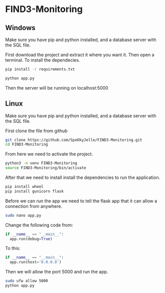# FIND3-Monitoring

## Windows
Make sure you have pip and python installed, and a database server with the SQL file.

First download the project and extract it where you want it.
Then open a terminal.
To install the dependecies.

```bash
pip install -r requirements.txt 
```

```bash
python app.py
```

Then the server will be running on localhost:5000

## Linux

Make sure you have pip and python installed, and a database server with the SQL file.
 
First clone the file from github

```bash
git clone https://github.com/SpoOkyJelle/FIND3-Monitoring.git
cd FIND3-Monitoring
```

From here we need to activate the project.

```bash
python3 -m venv FIND3-Monitoring
source FIND3-Monitoring/bin/activate
```

After that we need to install install the dependencies to run the application.

```bash
pip install wheel
pip install gunicorn flask
```


Before we can run the app we need to tell the flask app that it can allow a connection from anywhere.
```bash
sudo nano app.py
```

Change the following code from:
```python
if __name__ == "__main__":
  app.run(debug=True)
```
To this:
```python
if __name__ == "__main__":
  app.run(host='0.0.0.0')
```

Then we will allow the port 5000 and run the app.

```bash
sudo ufw allow 5000
python app.py
```